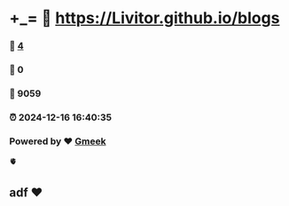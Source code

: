 # +_= :link: https://Livitor.github.io/blogs 
### :page_facing_up: [4](https://Livitor.github.io/blogs/tag.html) 
### :speech_balloon: 0 
### :hibiscus: 9059 
### :alarm_clock: 2024-12-16 16:40:35 
### Powered by :heart: [Gmeek](https://github.com/Meekdai/Gmeek)
🫀
## adf :heart:
